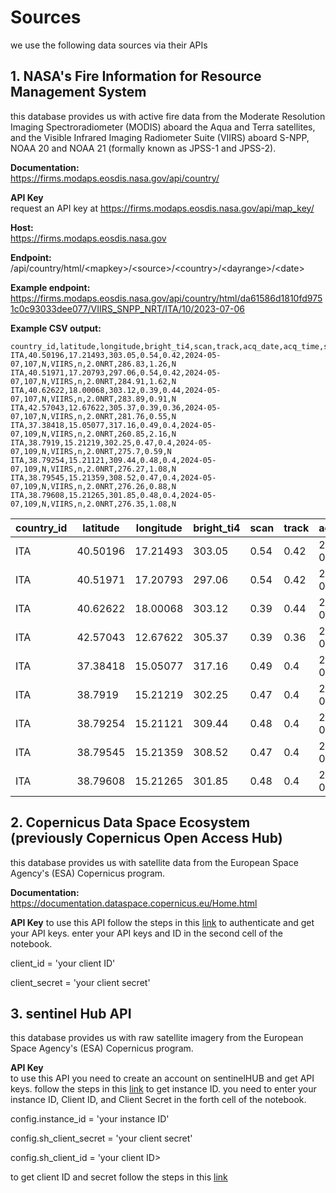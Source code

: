 # **Sources**

we use the following data sources via their APIs

## **1. NASA's Fire Information for Resource Management System**

this database provides us with active fire data from the Moderate Resolution Imaging Spectroradiometer (MODIS) aboard the Aqua and Terra satellites, and the Visible Infrared Imaging Radiometer Suite (VIIRS) aboard S-NPP, NOAA 20 and NOAA 21 (formally known as JPSS-1 and JPSS-2).

**Documentation:**  
https://firms.modaps.eosdis.nasa.gov/api/country/

**API Key**  
request an API key at https://firms.modaps.eosdis.nasa.gov/api/map_key/

**Host:**  
https://firms.modaps.eosdis.nasa.gov

**Endpoint:**  
/api/country/html/&lt;mapkey&gt;/&lt;source&gt;/&lt;country&gt;/&lt;dayrange&gt;/&lt;date&gt;

**Example endpoint:**  
https://firms.modaps.eosdis.nasa.gov/api/country/html/da61586d1810fd9751c0c93033dee077/VIIRS_SNPP_NRT/ITA/10/2023-07-06

**Example CSV output:**

```
country_id,latitude,longitude,bright_ti4,scan,track,acq_date,acq_time,satellite,instrument,confidence,version,bright_ti5,frp,daynight
ITA,40.50196,17.21493,303.05,0.54,0.42,2024-05-07,107,N,VIIRS,n,2.0NRT,286.83,1.26,N
ITA,40.51971,17.20793,297.06,0.54,0.42,2024-05-07,107,N,VIIRS,n,2.0NRT,284.91,1.62,N
ITA,40.62622,18.00068,303.12,0.39,0.44,2024-05-07,107,N,VIIRS,n,2.0NRT,283.89,0.91,N
ITA,42.57043,12.67622,305.37,0.39,0.36,2024-05-07,107,N,VIIRS,n,2.0NRT,281.76,0.55,N
ITA,37.38418,15.05077,317.16,0.49,0.4,2024-05-07,109,N,VIIRS,n,2.0NRT,260.85,2.16,N
ITA,38.7919,15.21219,302.25,0.47,0.4,2024-05-07,109,N,VIIRS,n,2.0NRT,275.7,0.59,N
ITA,38.79254,15.21121,309.44,0.48,0.4,2024-05-07,109,N,VIIRS,n,2.0NRT,276.27,1.08,N
ITA,38.79545,15.21359,308.52,0.47,0.4,2024-05-07,109,N,VIIRS,n,2.0NRT,276.26,0.88,N
ITA,38.79608,15.21265,301.85,0.48,0.4,2024-05-07,109,N,VIIRS,n,2.0NRT,276.35,1.08,N
```
| country_id | latitude | longitude | bright_ti4 | scan | track | acq_date | acq_time | satellite | instrument | confidence | version | bright_ti5 | frp  | daynight |
|------------|----------|-----------|------------|------|-------|----------|----------|-----------|------------|------------|---------|------------|------|----------|
| ITA        | 40.50196 | 17.21493  | 303.05     | 0.54 | 0.42  | 2024-05-07 | 107      | N         | VIIRS      | n          | 2.0NRT  | 286.83     | 1.26 | N        |
| ITA        | 40.51971 | 17.20793  | 297.06     | 0.54 | 0.42  | 2024-05-07 | 107      | N         | VIIRS      | n          | 2.0NRT  | 284.91     | 1.62 | N        |
| ITA        | 40.62622 | 18.00068  | 303.12     | 0.39 | 0.44  | 2024-05-07 | 107      | N         | VIIRS      | n          | 2.0NRT  | 283.89     | 0.91 | N        |
| ITA        | 42.57043 | 12.67622  | 305.37     | 0.39 | 0.36  | 2024-05-07 | 107      | N         | VIIRS      | n          | 2.0NRT  | 281.76     | 0.55 | N        |
| ITA        | 37.38418 | 15.05077  | 317.16     | 0.49 | 0.4   | 2024-05-07 | 109      | N         | VIIRS      | n          | 2.0NRT  | 260.85     | 2.16 | N        |
| ITA        | 38.7919  | 15.21219  | 302.25     | 0.47 | 0.4   | 2024-05-07 | 109      | N         | VIIRS      | n          | 2.0NRT  | 275.7      | 0.59 | N        |
| ITA        | 38.79254 | 15.21121  | 309.44     | 0.48 | 0.4   | 2024-05-07 | 109      | N         | VIIRS      | n          | 2.0NRT  | 276.27     | 1.08 | N        |
| ITA        | 38.79545 | 15.21359  | 308.52     | 0.47 | 0.4   | 2024-05-07 | 109      | N         | VIIRS      | n          | 2.0NRT  | 276.26     | 0.88 | N        |
| ITA        | 38.79608 | 15.21265  | 301.85     | 0.48 | 0.4   | 2024-05-07 | 109      | N         | VIIRS      | n          | 2.0NRT  | 276.35     | 1.08 | N        |
## **2. Copernicus Data Space Ecosystem (previously Copernicus Open Access Hub)**
this database provides us with satellite data from the European Space Agency's (ESA) Copernicus program.

**Documentation:**
https://documentation.dataspace.copernicus.eu/Home.html

**API Key**
to use this API follow the steps in this [link](https://documentation.dataspace.copernicus.eu/APIs/SentinelHub/Overview/Authentication.html) to authenticate and get your API keys.
enter your API keys and ID in the second cell of the notebook.

client_id = 'your client ID'

client_secret = 'your client secret'

## **3. sentinel Hub API**
this database provides us with raw satellite imagery from the European Space Agency's (ESA) Copernicus program.

**API Key**  
to use this API you need to create an account on sentinelHUB and get API keys.
follow the steps in this [link](https://www.sentinel-hub.com/faq/where-get-instance-id/) to get instance ID.
you need to enter your instance ID, Client ID, and Client Secret in the forth cell of the notebook.

config.instance_id = 'your instance ID'

config.sh_client_secret = 'your client secret'

config.sh_client_id =  'your client ID>

to get client ID and secret follow the steps in this [link](https://docs.sentinel-hub.com/api/latest/api/overview/authentication/)